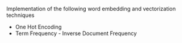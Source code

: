 Implementation of the following word embedding and vectorization techniques

- One Hot Encoding
- Term Frequency - Inverse Document Frequency